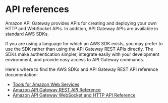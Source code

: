 # API references<a name="api-ref"></a>

Amazon API Gateway provides APIs for creating and deploying your own HTTP and WebSocket APIs\. In addition, API Gateway APIs are available in standard AWS SDKs\.

If you are using a language for which an AWS SDK exists, you may prefer to use the SDK rather than using the API Gateway REST APIs directly\. The SDKs make authentication simpler, integrate easily with your development environment, and provide easy access to API Gateway commands\.

Here's where to find the AWS SDKs and API Gateway REST API reference documentation:
+ [Tools for Amazon Web Services](https://aws.amazon.com/tools/)
+ [Amazon API Gateway REST API Reference](https://docs.aws.amazon.com/apigateway/api-reference/) 
+ [Amazon API Gateway WebSocket and HTTP API Reference](https://docs.aws.amazon.com/apigatewayv2/latest/api-reference/api-reference.html)